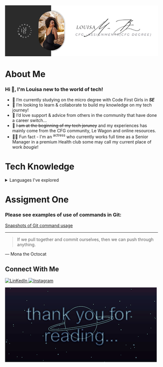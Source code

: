 ![Louisa's Banner][def]

# About Me
### **Hi 👋, I'm Louisa new to the world of tech!**
- :dizzy: I’m currently studying on the micro degree with Code First Girls in ***SE***
- :monocle_face: I’m looking to learn & collaborate to build my knowledge on my tech journey!
- :black_heart: I’d love support & advice from others in the community that have done a career switch...
- :pinching_hand: ~~I am at the beginning of my tech joruney~~ and my experiences has mainly come from the CFG community, Le Wagon and online resources.
- :woman_cartwheeling: Fun fact - I'm an <sup>actress</sup> who currently works full time as a Senior Manager in a premium Health club some may call my current place of work _bougie_!

# Tech Knowledge 
<details>
  <summary>Languages I've explored</summary>

| Rank | Languages     |
|-----:|---------------|
|     1|HTML           |
|     2|CSS            |
|     3|JavaScript     |
|     4|Python         |
|     5|SQL            |

</details>


# Assigment One
### Please see examples of use of commands in Git:

[Snapshots of Git command usage](http://127.0.0.1:5500/index.html)

---
> If we pull together and commit ourselves, then we can push through anything.

— Mona the Octocat

## Connect With Me
<a href="https://www.linkedin.com/in/louisa-mussington-boreham-974b38a4/" target="_blank">
  <img src="https://upload.wikimedia.org/wikipedia/commons/c/ca/LinkedIn_logo_initials.png" alt="LinKedIn" style="width:40px;height:40px;">
</a>    <a href="https://www.instagram.com/modernbritishrose" target="_blank">
  <img src="https://upload.wikimedia.org/wikipedia/commons/a/a5/Instagram_icon.png" alt="Instagram" style="width:40px;height:40px;">
</a>

[def]: @reallygreatsite.png

![Thank you banner](<Thank you gif.gif>)